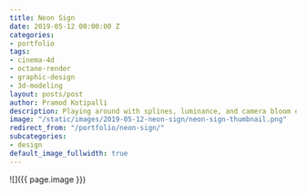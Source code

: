 ```yaml
---
title: Neon Sign
date: 2019-05-12 00:00:00 Z
categories:
- portfolio
tags:
- cinema-4d
- octane-render
- graphic-design
- 3d-modeling
layout: posts/post
author: Pramod Kotipalli
description: Playing around with splines, luminance, and camera bloom effects
image: "/static/images/2019-05-12-neon-sign/neon-sign-thumbnail.png"
redirect_from: "/portfolio/neon-sign/"
subcategories:
- design
default_image_fullwidth: true
---
```


![]({{ page.image }})
